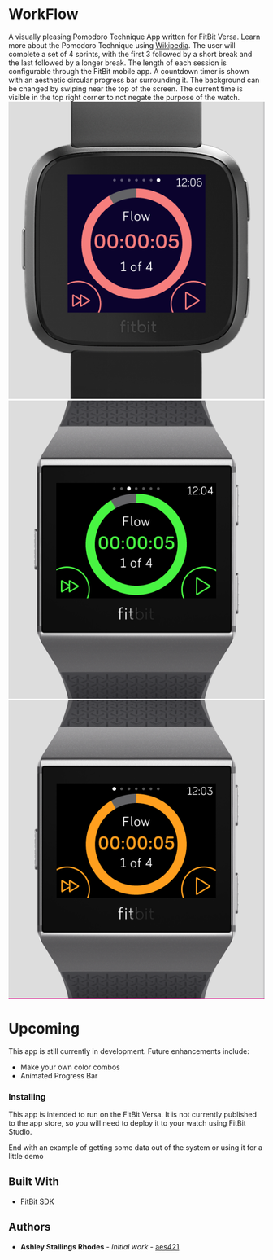 # WorkFlow

A visually pleasing Pomodoro Technique App written for FitBit Versa.  Learn more about the Pomodoro Technique using [Wikipedia](https://en.wikipedia.org/wiki/Pomodoro_Technique).
The user will complete a set of 4 sprints, with the first 3 followed by a short break and the last followed by a longer break.  The length of each session is configurable through the FitBit mobile app.  A countdown timer is shown with an aesthetic circular progress bar surrounding it.  The background can be changed by swiping near the top of the screen.  The current time is visible in the top right corner to not negate the purpose of the watch.
![](https://github.com/aes421/WorkFlow/blob/master/photos/Sample1.PNG?raw=true) 
![](https://github.com/aes421/WorkFlow/blob/master/photos/Sample2.PNG?raw=true) 
![](https://github.com/aes421/WorkFlow/blob/master/photos/Sample3.PNG?raw=true)
# Upcoming
This app is still currently in development.  Future enhancements include:
* Make your own color combos
* Animated Progress Bar

### Installing

This app is intended to run on the FitBit Versa.  It is not currently published to the app store, so you will need to deploy it to your watch using FitBit Studio.

End with an example of getting some data out of the system or using it for a little demo

## Built With

* [FitBit SDK](https://dev.fitbit.com/build/reference/)

## Authors

* **Ashley Stallings Rhodes** - *Initial work* - [aes421](https://github.com/aes421)
